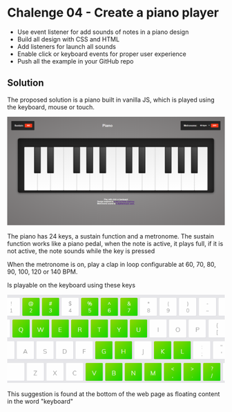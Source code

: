 # Chalenge 04 - Create a piano player

* Use event listener for add sounds of notes in a piano design 
* Build all design with CSS and HTML
* Add listeners for launch all sounds
* Enable click or keyboard events for proper user experience
* Push all the example in your GitHub repo

## Solution

The proposed solution is a piano built in vanilla JS, which is played using the keyboard, mouse or touch.

![Piano](https://github.com/emrszon/JS-School/blob/master/C04/Screenshot_1.png)

The piano has 24 keys, a sustain function and a metronome. The sustain function works like a piano pedal, when the note is active, it plays full, if it is not active, the note sounds while the key is pressed

When the metronome is on, play a clap in loop configurable at 60, 70, 80, 90, 100, 120 or  140 BPM.

Is playable on the keyboard using these keys

![Keys](https://github.com/emrszon/JS-School/blob/master/C04/keys.png)

This suggestion is found at the bottom of the web page as floating content in the word "keyboard"








